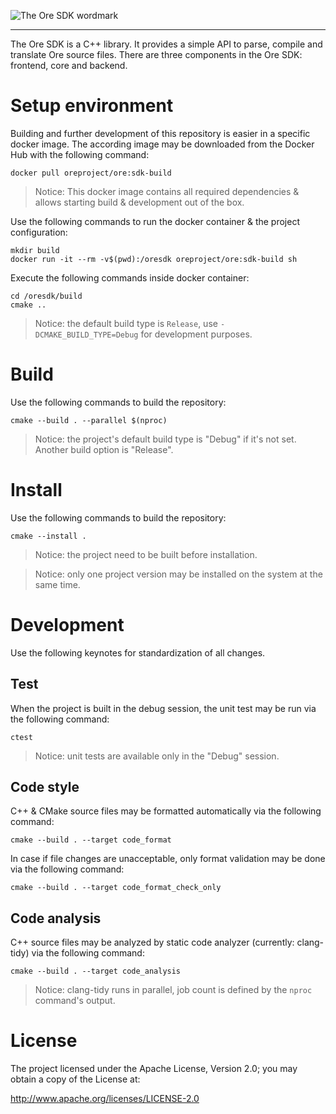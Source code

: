 ![The Ore SDK wordmark](https://github.com/ore-project/ore-logo/blob/master/sdk/png/ore-sdk-wordmark-1636x512px.png)

-----

The Ore SDK is a C++ library. It provides a simple API to parse, compile and translate Ore source files. There are three components in the Ore SDK: frontend, core and backend.

# Setup environment

Building and further development of this repository is easier in a specific docker image. The according image may be downloaded from the Docker Hub with the following command:

```
docker pull oreproject/ore:sdk-build
```

> Notice: This docker image contains all required dependencies & allows starting build & development out of the box.

Use the following commands to run the docker container & the project configuration:

```
mkdir build
docker run -it --rm -v$(pwd):/oresdk oreproject/ore:sdk-build sh
```

Execute the following commands inside docker container:

```
cd /oresdk/build
cmake ..
```

> Notice: the default build type is `Release`, use `-DCMAKE_BUILD_TYPE=Debug` for development purposes.

# Build

Use the following commands to build the repository:

```
cmake --build . --parallel $(nproc)
```

> Notice: the project's default build type is "Debug" if it's not set. Another build option is "Release".

# Install

Use the following commands to build the repository:

```
cmake --install .
```

> Notice: the project need to be built before installation.

> Notice: only one project version may be installed on the system at the same time.

# Development

Use the following keynotes for standardization of all changes.

## Test

When the project is built in the debug session, the unit test may be run via the following command:

```
ctest
```

> Notice: unit tests are available only in the "Debug" session.

## Code style

C++ & CMake source files may be formatted automatically via the following command:

```
cmake --build . --target code_format
```

In case if file changes are unacceptable, only format validation may be done via the following command:

```
cmake --build . --target code_format_check_only
```

## Code analysis

C++ source files may be analyzed by static code analyzer (currently: clang-tidy) via the following command:

```
cmake --build . --target code_analysis
```

> Notice: clang-tidy runs in parallel, job count is defined by the `nproc` command's output.

# License

The project licensed under the Apache License, Version 2.0; you may obtain a copy of the License at:

http://www.apache.org/licenses/LICENSE-2.0
